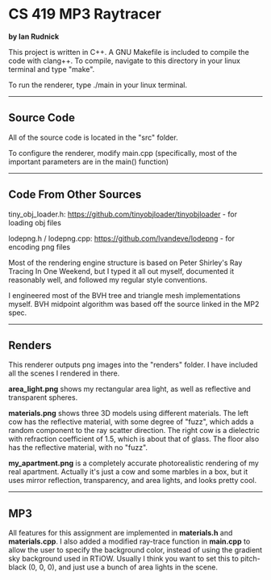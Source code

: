 # CS 419 MP3 Raytracer #
**by Ian Rudnick**

This project is written in C++. A GNU Makefile is included to compile the code with clang++. To compile, navigate to this directory in your linux terminal and type "make".

To run the renderer, type ./main in your linux terminal.

-------------------------------------------------------------------------------
## Source Code ##
All of the source code is located in the "src" folder.

To configure the renderer, modify main.cpp (specifically, most of the important parameters are in the main() function)

-------------------------------------------------------------------------------
## Code From Other Sources ##
tiny_obj_loader.h: https://github.com/tinyobjloader/tinyobjloader - for loading obj files

lodepng.h / lodepng.cpp: https://github.com/lvandeve/lodepng - for encoding png files

Most of the rendering engine structure is based on Peter Shirley's Ray Tracing In One Weekend, but I typed it all out myself, documented it reasonably well, and followed my regular style conventions.

I engineered most of the BVH tree and triangle mesh implementations myself. BVH midpoint algorithm was based off the source linked in the MP2 spec.

-------------------------------------------------------------------------------
## Renders ##
This renderer outputs png images into the "renders" folder. I have included all the scenes I rendered in there.

**area_light.png** shows my rectangular area light, as well as reflective and transparent spheres.

**materials.png** shows three 3D models using different materials. The left cow has the reflective material, with some degree of "fuzz", which adds a random component to the ray scatter direction. The right cow is a dielectric with refraction coefficient of 1.5, which is about that of glass. The floor also has the reflective material, with no "fuzz".

**my_apartment.png** is a completely accurate photorealistic rendering of my real apartment. Actually it's just a cow and some marbles in a box, but it uses mirror reflection, transparency, and area lights, and looks pretty cool.

-------------------------------------------------------------------------------
## MP3 ##
All features for this assignment are implemented in **materials.h** and **materials.cpp**. I also added a modified ray-trace function in **main.cpp** to allow the user to specify the background color, instead of using the gradient sky background used in RTiOW. Usually I think you want to set this to pitch-black (0, 0, 0), and just use a bunch of area lights in the scene.
